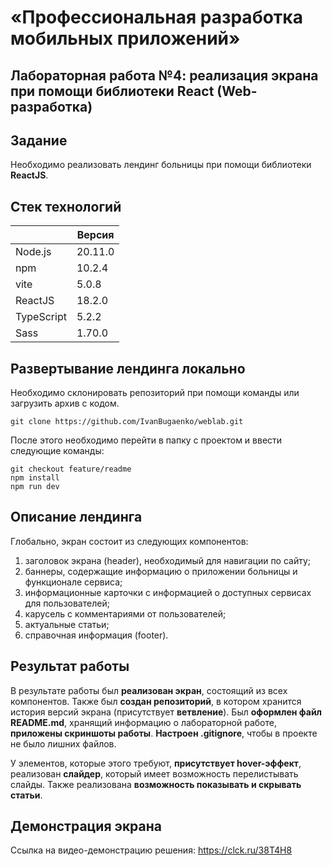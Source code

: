 # «Профессиональная разработка мобильных приложений»

## Лабораторная работа №4: реализация экрана при помощи библиотеки React (Web-разработка)

## Задание

Необходимо реализовать лендинг больницы при помощи библиотеки **ReactJS**.

## Стек технологий

|            	| Версия  	|
|------------	|---------	|
| Node.js    	| 20.11.0 	|
| npm        	| 10.2.4  	|
| vite       	| 5.0.8   	|
| ReactJS    	| 18.2.0  	|
| TypeScript 	| 5.2.2   	|
| Sass       	| 1.70.0  	|

## Развертывание лендинга локально

Необходимо склонировать репозиторий при помощи команды или загрузить архив с кодом.

```
git clone https://github.com/IvanBugaenko/weblab.git
```

После этого необходимо перейти в папку с проектом и ввести следующие команды:

```
git checkout feature/readme
npm install
npm run dev
```

## Описание лендинга

Глобально, экран состоит из следующих компонентов:

1. заголовок экрана (header), необходимый для навигации по сайту;
2. баннеры, содержащие информацию о приложении больницы и функционале сервиса;
3. информационные карточки с информацией о доступных сервисах для пользователей;
4. карусель с комментариями от пользователей;
5. актуальные статьи;
6. справочная информация (footer).

## Результат работы

В результате работы был **реализован экран**, состоящий из всех компонентов. Также был **создан репозиторий**, 
в котором хранится история версий экрана (присутствует **ветвление**). Был **оформлен файл README.md**, 
хранящий информацию о лабораторной работе, **приложены скриншоты работы**. **Настроен .gitignore**, 
чтобы в проекте не было лишних файлов.

У элементов, которые этого требуют, **присутствует hover-эффект**, реализован **слайдер**, который имеет возможность перелистывать слайды. Также реализована **возможность показывать и скрывать статьи**.

## Демонстрация экрана

Ссылка на видео-демонстрацию решения: https://clck.ru/38T4H8
